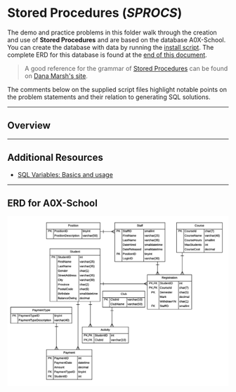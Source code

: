 # Stored Procedures (*SPROCS*)

The demo and practice problems in this folder walk through the creation and use of **Stored Procedures** and are based on the database A0X-School. You can create the database with data by running the [install script](../SQL/A0X-School.sql). The complete ERD for this database is found at the [end of this document](#erd-for-A0X-School).

> A good reference for the grammar of [Stored Procedures](https://dmarshnait.github.io/dmit1508/storedprocedures) can be found on [Dana Marsh's site](https://dmarshnait.github.io/dmit1508/).

The comments below on the supplied script files highlight notable points on the problem statements and their relation to generating SQL solutions.

----

## Overview


----

## Additional Resources

- [SQL Variables: Basics and usage](https://www.sqlshack.com/sql-variables-basics-and-usage/)

----

## ERD for A0X-School

![ERD](../SQL/IQSchool-ERD.png)
